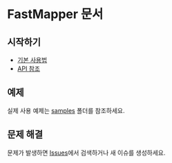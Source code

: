 # FastMapper 문서

## 시작하기

- [기본 사용법](../USAGE.md)
- [API 참조](api-reference.md)

## 예제

실제 사용 예제는 [samples](../samples/) 폴더를 참조하세요.

## 문제 해결

문제가 발생하면 [Issues](../../issues)에서 검색하거나 새 이슈를 생성하세요.
